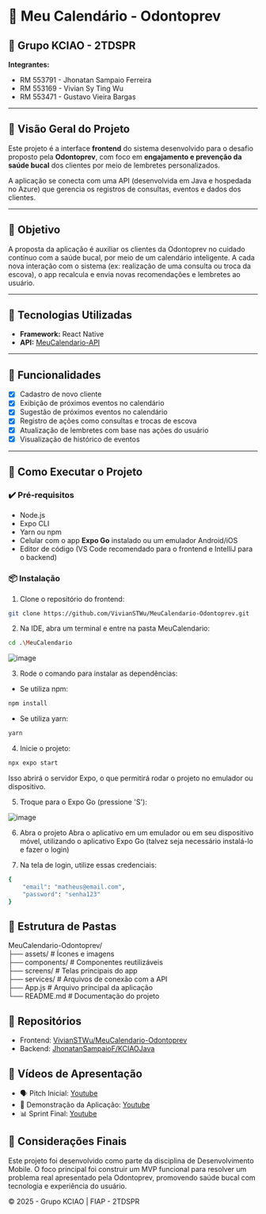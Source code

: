# 🦷 Meu Calendário - Odontoprev

## 👥 Grupo KCIAO - 2TDSPR

**Integrantes:**
- RM 553791 - Jhonatan Sampaio Ferreira  
- RM 553169 - Vivian Sy Ting Wu  
- RM 553471 - Gustavo Vieira Bargas  

---

## 📌 Visão Geral do Projeto

Este projeto é a interface **frontend** do sistema desenvolvido para o desafio proposto pela **Odontoprev**, com foco em **engajamento e prevenção da saúde bucal** dos clientes por meio de lembretes personalizados.

A aplicação se conecta com uma API (desenvolvida em Java e hospedada no Azure) que gerencia os registros de consultas, eventos e dados dos clientes.

---

## 🎯 Objetivo

A proposta da aplicação é auxiliar os clientes da Odontoprev no cuidado contínuo com a saúde bucal, por meio de um calendário inteligente. A cada nova interação com o sistema (ex: realização de uma consulta ou troca da escova), o app recalcula e envia novas recomendações e lembretes ao usuário.

---

## 🧰 Tecnologias Utilizadas

- **Framework:** React Native  
- **API:** [MeuCalendario-API](https://gitlab.com/VivianSTWu/meucalendario-api/)

---

## 📲 Funcionalidades

- [x] Cadastro de novo cliente  
- [x] Exibição de próximos eventos no calendário
- [x] Sugestão de próximos eventos no calendário  
- [x] Registro de ações como consultas e trocas de escova  
- [x] Atualização de lembretes com base nas ações do usuário  
- [x] Visualização de histórico de eventos  

---

## 🚀 Como Executar o Projeto

### ✔️ Pré-requisitos

- Node.js  
- Expo CLI  
- Yarn ou npm  
- Celular com o app **Expo Go** instalado ou um emulador Android/iOS  
- Editor de código (VS Code recomendado para o frontend e IntelliJ para o backend)

### 📦 Instalação

1. Clone o repositório do frontend:

```bash
git clone https://github.com/VivianSTWu/MeuCalendario-Odontoprev.git
```

2. Na IDE, abra um terminal e entre na pasta MeuCalendario:

```bash
cd .\MeuCalendario
```
   
![image](https://github.com/user-attachments/assets/5df65aa8-8684-4473-9e0d-00e55d30ddb2)

3. Rode o comando para instalar as dependências:

- Se utiliza npm:
```bash
npm install
```
- Se utiliza yarn:
```bash
yarn
```

4. Inicie o projeto:

```bash
npx expo start
```
Isso abrirá o servidor Expo, o que permitirá rodar o projeto no emulador ou dispositivo.

5. Troque para o Expo Go (pressione 'S'):

![image](https://github.com/user-attachments/assets/f553e31d-a206-43c1-8822-76f03c962424)

6. Abra o projeto
Abra o aplicativo em um emulador ou em seu dispositivo móvel, utilizando o aplicativo Expo Go (talvez seja necessário instalá-lo e fazer o login)

7. Na tela de login, utilize essas credenciais:
```bash
{
    "email": "matheus@email.com",
    "password": "senha123"
}
```

## 📁 Estrutura de Pastas
MeuCalendario-Odontoprev/ </br>
├── assets/               # Ícones e imagens </br>
├── components/           # Componentes reutilizáveis </br>
├── screens/              # Telas principais do app </br>
├── services/             # Arquivos de conexão com a API </br>
├── App.js                # Arquivo principal da aplicação </br>
└── README.md             # Documentação do projeto </br>

## 🔗 Repositórios
- Frontend: [VivianSTWu/MeuCalendario-Odontoprev](https://github.com/VivianSTWu/MeuCalendario-Odontoprev)
- Backend: [JhonatanSampaioF/KCIAOJava](https://gitlab.com/VivianSTWu/meucalendario-api/)

## 🎥 Vídeos de Apresentação
- 🗣️ Pitch Inicial: [Youtube](https://www.youtube.com/watch?v=jUbJweG8XMY)
- 📱 Demonstração da Aplicação: [Youtube](https://www.youtube.com/watch?v=jUbJweG8XMY)
- 📊 Sprint Final: [Youtube](https://www.youtube.com/watch?v=zd22tz-3sYU)

## 📌 Considerações Finais
Este projeto foi desenvolvido como parte da disciplina de Desenvolvimento Mobile. O foco principal foi construir um MVP funcional para resolver um problema real apresentado pela Odontoprev, promovendo saúde bucal com tecnologia e experiência do usuário.

© 2025 - Grupo KCIAO | FIAP - 2TDSPR

